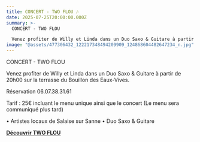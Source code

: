 ```yaml
---
title: CONCERT - TWO FLOU 🎶
date: 2025-07-25T20:00:00.000Z
summary: >-
  CONCERT - TWO FLOU

  Venez profiter de Willy et Linda dans un Duo Saxo & Guitare à partir de 20h00 sur la terrasse du Bouillon des Eaux-Vives.
image: "@assets/477306432_122217348494209909_124868604482647234_n.jpg"
---
```

CONCERT - TWO FLOU


Venez profiter de Willy et Linda dans un Duo Saxo & Guitare à partir de 20h00 sur la terrasse du Bouillon des Eaux-Vives.

Réservation 06.07.38.31.61

Tarif : 25€ incluant le menu unique ainsi que le concert (Le menu sera communiqué plus tard)

• Artistes locaux de Salaise sur Sanne • Duo Saxo & Guitare

**[Découvrir TWO FLOU](https://www.facebook.com/profile.php?id=61553977465506&locale=fr_FR)**

